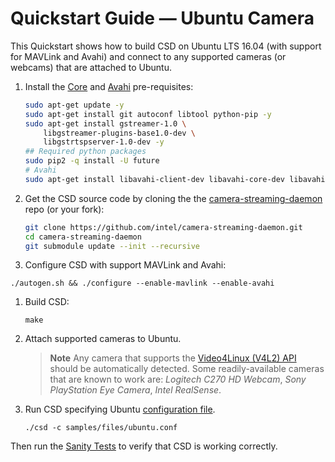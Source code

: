 # Quickstart Guide — Ubuntu Camera

This Quickstart shows how to build CSD on Ubuntu LTS 16.04 (with support for MAVLink and Avahi) and connect to any supported cameras (or webcams) that are attached to Ubuntu. 

1. Install the [Core](#core_deps) and [Avahi](#avahi_deps) pre-requisites:
   ```sh
   sudo apt-get update -y
   sudo apt-get install git autoconf libtool python-pip -y
   sudo apt-get install gstreamer-1.0 \
       libgstreamer-plugins-base1.0-dev \
       libgstrtspserver-1.0-dev -y
   ## Required python packages
   sudo pip2 -q install -U future
   # Avahi
   sudo apt-get install libavahi-client-dev libavahi-core-dev libavahi-glib-dev -y
   ```
1. Get the CSD source code by cloning the the [camera-streaming-daemon](https://github.com/intel/camera-streaming-daemon) repo (or your fork):
   ```sh
   git clone https://github.com/intel/camera-streaming-daemon.git
   cd camera-streaming-daemon
   git submodule update --init --recursive
   ```
1. Configure CSD with support MAVLink and Avahi:
```
./autogen.sh && ./configure --enable-mavlink --enable-avahi
```
1. Build CSD:
   ```
   make
   ```
1. Attach supported cameras to Ubuntu.
   > **Note** Any camera that supports the [Video4Linux (V4L2) API](https://linuxtv.org/downloads/v4l-dvb-apis/uapi/v4l/v4l2.html) should be automatically detected. Some readily-available cameras that are known to work are: *Logitech C270 HD Webcam*, *Sony PlayStation Eye Camera*, *Intel RealSense*.
1. Run CSD specifying Ubuntu [configuration file](../getting_started/building_installation.md#configuration-file-runtime).
   ```
   ./csd -c samples/files/ubuntu.conf
   ```

Then run the [Sanity Tests](sanity_tests.md) to verify that CSD is working correctly.
